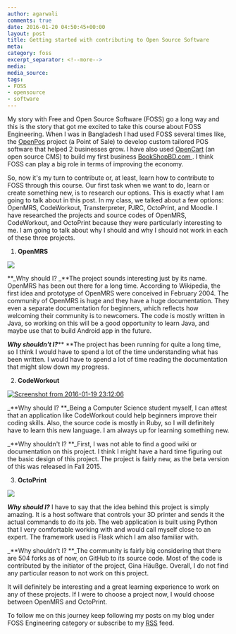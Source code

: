```yaml
---
author: agarwali
comments: true
date: 2016-01-20 04:50:45+00:00
layout: post
title: Getting started with contributing to Open Source Software
meta:
category: foss
excerpt_separator: <!--more-->
media:
media_source:
tags:
- FOSS
- opensource
- software
---
```


My story with Free and Open Source Software (FOSS) go a long way and this is the story that got me excited to take this course about FOSS Engineering. When I was in Bangladesh I had used FOSS several times like, the [OpenPos](https://code.google.com/p/openpos/) project (a Point of Sale) to develop custom tailored POS software that helped 2 businesses grow. I have also used [OpenCart](http://www.opencart.com/) (an open source CMS) to build my first business [BookShopBD.com ](https://bookshopbd.com/about-us.html). I think FOSS can play a big role in terms of improving the economy.
<!--more-->
So, now it's my turn to contribute or, at least, learn how to contribute to FOSS through this course. Our first task when we want to do, learn or create something new, is to research our options. This is exactly what I am going to talk about in this post. In my class, we talked about a few options: OpenMRS, CodeWorkout, Transterpreter, PJRC, OctoPrint, and Moodle. I have researched the projects and source codes of OpenMRS, CodeWorkout, and OctoPrint because they were particularly interesting to me. I am going to talk about why I should and why I should not work in each of these three projects.




  1. **OpenMRS**


[![](http://www.soldevelo.com/sites/default/files/OpenMRS.jpg)](http://openmrs.org/)

**_Why should I? _**The project sounds interesting just by its name. OpenMRS has been out there for a long time. According to Wikipedia, the first idea and prototype of OpenMRS were conceived in February 2004. The community of OpenMRS is huge and they have a huge documentation. They even a separate documentation for beginners, which reflects how welcoming their community is to newcomers. The code is mostly written in Java, so working on this will be a good opportunity to learn Java, and maybe use that to build Android app in the future.

_**Why shouldn't I?**_** **The project has been running for quite a long time, so I think I would have to spend a lot of the time understanding what has been written. I would have to spend a lot of time reading the documentation that might slow down my progress.

2. **CodeWorkout**

[![Screenshot from 2016-01-19 23:12:06](https://iamishwar.files.wordpress.com/2016/01/screenshot-from-2016-01-19-231206.png)](http://codeworkout.cs.vt.edu)

_**Why should I? **_Being a Computer Science student myself, I can attest that an application like CodeWorkout could help beginners improve their coding skills. Also, the source code is mostly in Ruby, so I will definitely have to learn this new language. I am always up for learning something new.

_**Why shouldn't I? **_First, I was not able to find a good wiki or documentation on this project. I think I might have a hard time figuring out the basic design of this project. The project is fairly new, as the beta version of this was released in Fall 2015.

3. **OctoPrint**

[![](http://hackadaycom.files.wordpress.com/2013/03/octoprint.png?w=800)](http://octoprint.org)

_**Why should I?**_ I have to say that the idea behind this project is simply amazing. It is a host software that controls your 3D printer and sends it the actual commands to do its job. The web application is built using Python that I very comfortable working with and would call myself close to an expert. The framework used is Flask which I am also familiar with.

_**Why shouldn't I? **_The community is fairly big considering that there are 504 forks as of now, on GitHub to its source code. Most of the code is contributed by the initiator of the project, Gina Häußge. Overall, I do not find any particular reason to not work on this project.

It will definitely be interesting and a great learning experience to work on any of these projects. If I were to choose a project now, I would choose between OpenMRS and OctoPrint.

To follow me on this journey keep following my posts on my blog under FOSS Engineering category or subscribe to my [RSS](https://iamishwar.wordpress.com/category/foss-engineering/feed/) feed.
